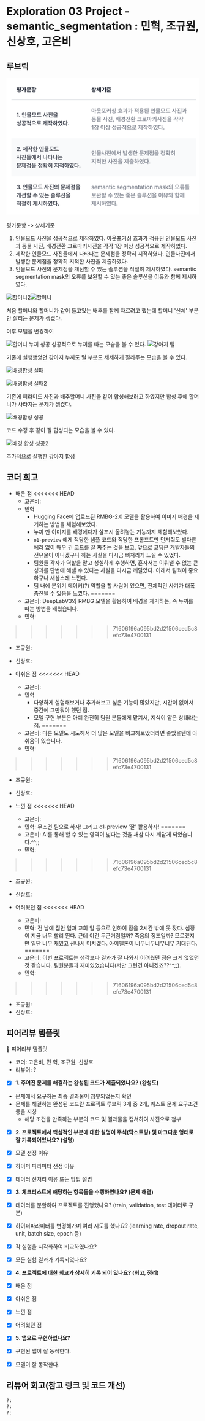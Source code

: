# Exploration 03 Project - semantic_segmentation : 민혁, 조규원, 신상호, 고은비

## 루브릭

![alt text](readme_data/image.png)

평가문항 -> 상세기준

1. 인물모드 사진을 성공적으로 제작하였다. 아웃포커싱 효과가 적용된 인물모드 사진과 동물 사진, 배경전환 크로마키사진을 각각 1장 이상 성공적으로 제작하였다.
2. 제작한 인물모드 사진들에서 나타나는 문제점을 정확히 지적하였다. 인물사진에서 발생한 문제점을 정확히 지적한 사진을 제출하였다.
3. 인물모드 사진의 문제점을 개선할 수 있는 솔루션을 적절히 제시하였다. semantic segmentation mask의 오류를 보완할 수 있는 좋은 솔루션을 이유와 함께 제시하였다.

 ![할머니2](https://github.com/user-attachments/assets/6b981c50-4c52-4bea-bcee-74824c54f265)![할머니](https://github.com/user-attachments/assets/0cbef9b4-9864-4f90-8f3b-11b84d1bb543)

처음 할머니와 할머니가 같이 들고있는 배추를 함께 자르려고 했는데 할머니 '신체' 부분만 잘리는 문제가 생겼다.

이후 모델을 변경하여

![할머니 누끼 성공](https://github.com/user-attachments/assets/065b3c9d-4ed7-4cbb-871b-557998b61ece)
성공적으로 누끼를 따는 모습을 볼 수 있다.
![강아지 털](https://github.com/user-attachments/assets/7f2e37a2-a4bd-4c61-9fc3-d039a1e90e30)

기존에 실행했었던 강아지 누끼도 털 부분도 세세하게 잘라주는 모습을 볼 수 있다.


![배경합성 실패](https://github.com/user-attachments/assets/c02120ff-0911-4792-98fe-ad0d9786bbf8)


![배경합성 실패2](https://github.com/user-attachments/assets/cd0c4ce3-58d1-4887-8734-6b21f9b2eb0c)

기존에 피라미드 사진과 배추할머니 사진을 같이 합성해보려고 하였지만 합성 후에 할머니가 사라지는 문제가 생겼다.

![배경합성 성공](https://github.com/user-attachments/assets/d8981fcc-2f91-4443-a0d2-3d6e69b3fdc5)

코드 수정 후 같이 잘 합성되는 모습을 볼 수 있다.

![배경 합성 성공2](https://github.com/user-attachments/assets/2433e0bb-69c8-4b43-8252-0448c0d54746)

추가적으로 실행한 강아지 합성

## 코더 회고

- 배운 점
<<<<<<< HEAD
  - 고은비:
  - 민혁
    - Hugging Face에 업로드된 RMBG-2.0 모델을 활용하여 이미지 배경을 제거하는 방법을 체험해보았다.
    - 누끼 딴 이미지를 배경에다가 살포시 올려놓는 기능까지 체험해보았다.
    - `o1-preview` 에게 적당한 샘플 코드와 적당한 프롬프트만 던져줘도 별다른 에러 없이 매우 긴 코드를 잘 짜주는 것을 보고, 앞으로 코딩은 개발자들의 전유물이 아니겠구나 하는 사실을 다시금 뼈저리게 느낄 수 있었다.
    - 팀원들 각자가 역할을 맡고 성실하게 수행하면, 혼자서는 이뤄낼 수 없는 큰 성과를 단번에 해낼 수 있다는 사실을 다시금 깨달았다. 이래서 팀웍이 중요하구나 새삼스레 느낀다.
    - 팀 내에 분위기 메이커(?) 역할을 할 사람이 있으면, 전체적인 사기가 대폭 증진될 수 있음을 느꼈다.
=======
  - 고은비: DeepLabV3와 RMBG 모델을 활용하여 배경을 제거하는, 즉 누끼를 따는 방법을 배웠습니다.   
  - 민혁:
>>>>>>> 71606196a095bd2d21506ced5c8efc73e4700131
  - 조규원:
  - 신상호:

- 아쉬운 점
<<<<<<< HEAD
  - 고은비:
  - 민혁
    - 다양하게 실험해보거나 추가해보고 싶은 기능이 많았지만, 시간이 없어서 중간에 그만둬야 했던 점.
    - 모델 구현 부분은 아예 완전히 팀원 분들에게 맡겨서, 지식이 얕은 상태라는 점.
=======
  - 고은비: 다른 모델도 시도해서 더 많은 모델을 비교해보았더라면 좋았을텐데 아쉬움이 있습니다. 
  - 민혁:
>>>>>>> 71606196a095bd2d21506ced5c8efc73e4700131
  - 조규원:
  - 신상호:

- 느낀 점
<<<<<<< HEAD
  - 고은비:
  - 민혁: 무조건 팀으로 하자! 그리고 o1-preview '잘' 활용하자!
=======
  - 고은비: AI를 통해 할 수 있는 영역이 넓다는 것을 새삼 다시 깨닫게 되었습니다.^^;; 
  - 민혁:
>>>>>>> 71606196a095bd2d21506ced5c8efc73e4700131
  - 조규원:
  - 신상호:

- 어려웠던 점
<<<<<<< HEAD
  - 고은비:
  - 민혁: 전 날에 집안 일과 교회 일 등으로 인하여 잠을 2시간 밖에 못 잤다. 심장이 지금 너무 빨리 뛴다. 근데 이건 두근거림일까? 죽음의 징조일까? 모르겠지만 일단 너무 재밌고 신나서 미치겠다. 아이펠톤이 너무너무너무너무 기대된다.
=======
  - 고은비: 이번 프로젝트는 생각보다 결과가 잘 나와서 어려웠던 점은 크게 없었던 것 같습니다. 팀원분들과 재미있었습니다(저만 그런건 아니겠죠??^^;;).
  - 민혁:
>>>>>>> 71606196a095bd2d21506ced5c8efc73e4700131
  - 조규원:
  - 신상호:

## 피어리뷰 템플릿

🤔 피어리뷰 템플릿

- 코더: 고은비, 민 혁, 조규원, 신상호
- 리뷰어: ?

- [x]  **1. 주어진 문제를 해결하는 완성된 코드가 제출되었나요? (완성도)**
  - 문제에서 요구하는 최종 결과물이 첨부되었는지 확인
  - 문제를 해결하는 완성된 코드란 프로젝트 루브릭 3개 중 2개,
    퀘스트 문제 요구조건 등을 지칭
    - 해당 조건을 만족하는 부분의 코드 및 결과물을 캡쳐하여 사진으로 첨부

- [x]  **2. 프로젝트에서 핵심적인 부분에 대한 설명이 주석(닥스트링) 및 마크다운 형태로 잘 기록되어있나요? (설명)**
  - [x]  모델 선정 이유
  - [x]  하이퍼 파라미터 선정 이유
  - [x]  데이터 전처리 이유 또는 방법 설명

- [x]  **3. 체크리스트에 해당하는 항목들을 수행하였나요? (문제 해결)**
  - [x]  데이터를 분할하여 프로젝트를 진행했나요? (train, validation, test 데이터로 구분)
  - [x]  하이퍼파라미터를 변경해가며 여러 시도를 했나요? (learning rate, dropout rate, unit, batch size, epoch 등)
  - [x]  각 실험을 시각화하여 비교하였나요?
  - [x]  모든 실험 결과가 기록되었나요?

- [x]  **4. 프로젝트에 대한 회고가 상세히 기록 되어 있나요? (회고, 정리)**
  - [x]  배운 점
  - [x]  아쉬운 점
  - [x]  느낀 점
  - [x]  어려웠던 점

- [x]  **5.  앱으로 구현하였나요?**
  - [x]  구현된 앱이 잘 동작한다.
  - [x]  모델이 잘 동작한다.

## 리뷰어 회고(참고 링크 및 코드 개선)

```Plaintext
?:
?:
?:
```
